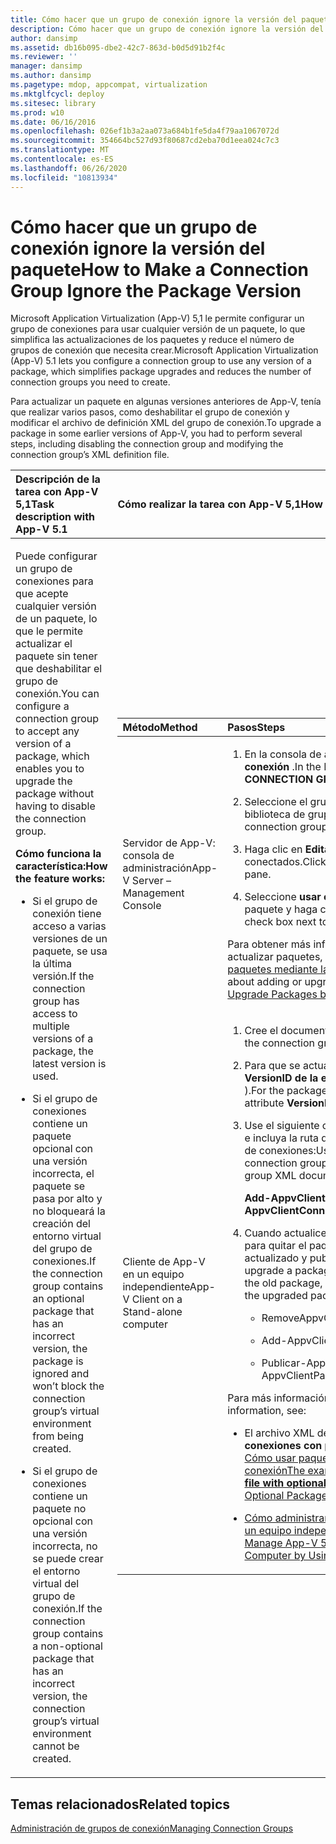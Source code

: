 ```yaml
---
title: Cómo hacer que un grupo de conexión ignore la versión del paquete
description: Cómo hacer que un grupo de conexión ignore la versión del paquete
author: dansimp
ms.assetid: db16b095-dbe2-42c7-863d-b0d5d91b2f4c
ms.reviewer: ''
manager: dansimp
ms.author: dansimp
ms.pagetype: mdop, appcompat, virtualization
ms.mktglfcycl: deploy
ms.sitesec: library
ms.prod: w10
ms.date: 06/16/2016
ms.openlocfilehash: 026ef1b3a2aa073a684b1fe5da4f79aa1067072d
ms.sourcegitcommit: 354664bc527d93f80687cd2eba70d1eea024c7c3
ms.translationtype: MT
ms.contentlocale: es-ES
ms.lasthandoff: 06/26/2020
ms.locfileid: "10813934"
---
```

# <span data-ttu-id="ee9b5-103">Cómo hacer que un grupo de conexión ignore la versión del paquete</span><span class="sxs-lookup"><span data-stu-id="ee9b5-103">How to Make a Connection Group Ignore the Package Version</span></span>


<span data-ttu-id="ee9b5-104">Microsoft Application Virtualization (App-V) 5,1 le permite configurar un grupo de conexiones para usar cualquier versión de un paquete, lo que simplifica las actualizaciones de los paquetes y reduce el número de grupos de conexión que necesita crear.</span><span class="sxs-lookup"><span data-stu-id="ee9b5-104">Microsoft Application Virtualization (App-V) 5.1 lets you configure a connection group to use any version of a package, which simplifies package upgrades and reduces the number of connection groups you need to create.</span></span>

<span data-ttu-id="ee9b5-105">Para actualizar un paquete en algunas versiones anteriores de App-V, tenía que realizar varios pasos, como deshabilitar el grupo de conexión y modificar el archivo de definición XML del grupo de conexión.</span><span class="sxs-lookup"><span data-stu-id="ee9b5-105">To upgrade a package in some earlier versions of App-V, you had to perform several steps, including disabling the connection group and modifying the connection group’s XML definition file.</span></span>

<table>
<colgroup>
<col width="50%" />
<col width="50%" />
</colgroup>
<thead>
<tr class="header">
<th align="left"><span data-ttu-id="ee9b5-106">Descripción de la tarea con App-V 5,1</span><span class="sxs-lookup"><span data-stu-id="ee9b5-106">Task description with App-V 5.1</span></span></th>
<th align="left"><span data-ttu-id="ee9b5-107">Cómo realizar la tarea con App-V 5,1</span><span class="sxs-lookup"><span data-stu-id="ee9b5-107">How to perform the task with App-V 5.1</span></span></th>
</tr>
</thead>
<tbody>
<tr class="odd">
<td align="left"><p><span data-ttu-id="ee9b5-108">Puede configurar un grupo de conexiones para que acepte cualquier versión de un paquete, lo que le permite actualizar el paquete sin tener que deshabilitar el grupo de conexión.</span><span class="sxs-lookup"><span data-stu-id="ee9b5-108">You can configure a connection group to accept any version of a package, which enables you to upgrade the package without having to disable the connection group.</span></span></p>
<p><strong><span data-ttu-id="ee9b5-109">Cómo funciona la característica:</span><span class="sxs-lookup"><span data-stu-id="ee9b5-109">How the feature works:</span></span></strong></p>
<ul>
<li><p><span data-ttu-id="ee9b5-110">Si el grupo de conexión tiene acceso a varias versiones de un paquete, se usa la última versión.</span><span class="sxs-lookup"><span data-stu-id="ee9b5-110">If the connection group has access to multiple versions of a package, the latest version is used.</span></span></p></li>
<li><p><span data-ttu-id="ee9b5-111">Si el grupo de conexiones contiene un paquete opcional con una versión incorrecta, el paquete se pasa por alto y no bloqueará la creación del entorno virtual del grupo de conexiones.</span><span class="sxs-lookup"><span data-stu-id="ee9b5-111">If the connection group contains an optional package that has an incorrect version, the package is ignored and won’t block the connection group’s virtual environment from being created.</span></span></p></li>
<li><p><span data-ttu-id="ee9b5-112">Si el grupo de conexiones contiene un paquete no opcional con una versión incorrecta, no se puede crear el entorno virtual del grupo de conexión.</span><span class="sxs-lookup"><span data-stu-id="ee9b5-112">If the connection group contains a non-optional package that has an incorrect version, the connection group’s virtual environment cannot be created.</span></span></p></li>
</ul></td>
<td align="left"><table>
<colgroup>
<col width="50%" />
<col width="50%" />
</colgroup>
<thead>
<tr class="header">
<th align="left"><span data-ttu-id="ee9b5-113">Método</span><span class="sxs-lookup"><span data-stu-id="ee9b5-113">Method</span></span></th>
<th align="left"><span data-ttu-id="ee9b5-114">Pasos</span><span class="sxs-lookup"><span data-stu-id="ee9b5-114">Steps</span></span></th>
</tr>
</thead>
<tbody>
<tr class="odd">
<td align="left"><p><span data-ttu-id="ee9b5-115">Servidor de App-V: consola de administración</span><span class="sxs-lookup"><span data-stu-id="ee9b5-115">App-V Server – Management Console</span></span></p></td>
<td align="left"><ol>
<li><p><span data-ttu-id="ee9b5-116">En la consola de administración, seleccione <strong> grupos de conexión </strong> .</span><span class="sxs-lookup"><span data-stu-id="ee9b5-116">In the Management Console, select <strong>CONNECTION GROUPS</strong>.</span></span></p></li>
<li><p><span data-ttu-id="ee9b5-117">Seleccione el grupo de conexiones correcto en la biblioteca de grupos de conexión.</span><span class="sxs-lookup"><span data-stu-id="ee9b5-117">Select the correct connection group from the Connection Groups library.</span></span></p></li>
<li><p><span data-ttu-id="ee9b5-118">Haga clic en <strong> Editar </strong> en el panel de paquetes conectados.</span><span class="sxs-lookup"><span data-stu-id="ee9b5-118">Click <strong>EDIT</strong> in the CONNECTED PACKAGES pane.</span></span></p></li>
<li><p><span data-ttu-id="ee9b5-119">Seleccione <strong> usar cualquier versión </strong> junto al nombre del paquete y haga clic en <strong> aplicar </strong> .</span><span class="sxs-lookup"><span data-stu-id="ee9b5-119">Select <strong>Use Any Version</strong> check box next to the package name, and click <strong>Apply</strong>.</span></span></p></li>
</ol>
<p><span data-ttu-id="ee9b5-120">Para obtener más información sobre cómo agregar o actualizar paquetes, consulte <a href="how-to-add-or-upgrade-packages-by-using-the-management-console-51-gb18030.md" data-raw-source="[How to Add or Upgrade Packages by Using the Management Console](how-to-add-or-upgrade-packages-by-using-the-management-console-51-gb18030.md)"> Cómo agregar o actualizar paquetes mediante la consola de administración </a> .</span><span class="sxs-lookup"><span data-stu-id="ee9b5-120">For more about adding or upgrading packages, see <a href="how-to-add-or-upgrade-packages-by-using-the-management-console-51-gb18030.md" data-raw-source="[How to Add or Upgrade Packages by Using the Management Console](how-to-add-or-upgrade-packages-by-using-the-management-console-51-gb18030.md)">How to Add or Upgrade Packages by Using the Management Console</a>.</span></span></p></td>
</tr>
<tr class="even">
<td align="left"><p><span data-ttu-id="ee9b5-121">Cliente de App-V en un equipo independiente</span><span class="sxs-lookup"><span data-stu-id="ee9b5-121">App-V Client on a Stand-alone computer</span></span></p></td>
<td align="left"><ol>
<li><p><span data-ttu-id="ee9b5-122">Cree el documento XML del grupo de conexiones.</span><span class="sxs-lookup"><span data-stu-id="ee9b5-122">Create the connection group XML document.</span></span></p></li>
<li><p><span data-ttu-id="ee9b5-123">Para que se actualice el paquete, establezca el <strong> atributo VersionID de la etiqueta del paquete </strong> <strong> </strong> en un asterisco ( <strong>\*</strong> ).</span><span class="sxs-lookup"><span data-stu-id="ee9b5-123">For the package to be upgraded, set the <strong>Package</strong> tag attribute <strong>VersionID</strong> to an asterisk (<strong>\*</strong>).</span></span></p></li>
<li><p><span data-ttu-id="ee9b5-124">Use el siguiente cmdlet para agregar el grupo de conexión e incluya la ruta de acceso al documento XML del grupo de conexiones:</span><span class="sxs-lookup"><span data-stu-id="ee9b5-124">Use the following cmdlet to add the connection group, and include the path to the connection group XML document:</span></span></p>
<p><strong><span data-ttu-id="ee9b5-125">Add-AppvClientConnectionGroup</span><span class="sxs-lookup"><span data-stu-id="ee9b5-125">Add-AppvClientConnectionGroup</span></span></strong></p></li>
<li><p><span data-ttu-id="ee9b5-126">Cuando actualice un paquete, use los siguientes cmdlets para quitar el paquete anterior, agregar el paquete actualizado y publicar el paquete actualizado:</span><span class="sxs-lookup"><span data-stu-id="ee9b5-126">When you upgrade a package, use the following cmdlets to remove the old package, add the upgraded package, and publish the upgraded package:</span></span></p>
<ul>
<li><p><span data-ttu-id="ee9b5-127">RemoveAppvClientPackage</span><span class="sxs-lookup"><span data-stu-id="ee9b5-127">RemoveAppvClientPackage</span></span></p></li>
<li><p><span data-ttu-id="ee9b5-128">Add-AppvClientPackage</span><span class="sxs-lookup"><span data-stu-id="ee9b5-128">Add-AppvClientPackage</span></span></p></li>
<li><p><span data-ttu-id="ee9b5-129">Publicar-AppvClientPackage</span><span class="sxs-lookup"><span data-stu-id="ee9b5-129">Publish-AppvClientPackage</span></span></p></li>
</ul></li>
</ol>
<p><span data-ttu-id="ee9b5-130">Para más información, consulta lo siguiente:</span><span class="sxs-lookup"><span data-stu-id="ee9b5-130">For more information, see:</span></span></p>
<ul>
<li><p><span data-ttu-id="ee9b5-131">El archivo XML de ejemplo, <strong> archivo XML del grupo de conexiones con paquetes opcionales </strong> , en esta sección: <a href="how-to-use-optional-packages-in-connection-groups51.md#bkmk-apps-plugs-optional" data-raw-source="[How to Use Optional Packages in Connection Groups](how-to-use-optional-packages-in-connection-groups51.md#bkmk-apps-plugs-optional)"> Cómo usar paquetes opcionales en grupos de conexión</span><span class="sxs-lookup"><span data-stu-id="ee9b5-131">The example XML file, <strong>Connection group XML file with optional packages</strong>, in this section: <a href="how-to-use-optional-packages-in-connection-groups51.md#bkmk-apps-plugs-optional" data-raw-source="[How to Use Optional Packages in Connection Groups](how-to-use-optional-packages-in-connection-groups51.md#bkmk-apps-plugs-optional)">How to Use Optional Packages in Connection Groups</span></span></a></p></li>
<li><p><a href="how-to-manage-app-v-51-packages-running-on-a-stand-alone-computer-by-using-powershell.md" data-raw-source="[How to Manage App-V 5.1 Packages Running on a Stand-Alone Computer by Using PowerShell](how-to-manage-app-v-51-packages-running-on-a-stand-alone-computer-by-using-powershell.md)"><span data-ttu-id="ee9b5-132">Cómo administrar paquetes App-V 5.1 que se ejecutan en un equipo independiente mediante PowerShell</span><span class="sxs-lookup"><span data-stu-id="ee9b5-132">How to Manage App-V 5.1 Packages Running on a Stand-Alone Computer by Using PowerShell</span></span></a></p></li>
</ul></td>
</tr>
</tbody>
</table>
<p> </p></td>
</tr>
</tbody>
</table>

 






## <span data-ttu-id="ee9b5-133">Temas relacionados</span><span class="sxs-lookup"><span data-stu-id="ee9b5-133">Related topics</span></span>


[<span data-ttu-id="ee9b5-134">Administración de grupos de conexión</span><span class="sxs-lookup"><span data-stu-id="ee9b5-134">Managing Connection Groups</span></span>](managing-connection-groups51.md)

 

 





